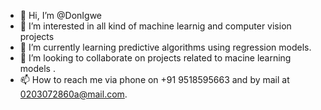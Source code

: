 - 👋 Hi, I’m @DonIgwe
- 👀 I’m interested in all kind of machine learnig and computer vision projects
- 🌱 I’m currently learning predictive algorithms using regression models. 
- 💞️ I’m looking to collaborate on projects related to macine learning models .
- 📫 How to reach me via phone on +91 9518595663 and by mail at 0203072860a@mail.com.

<!---
DonIgwe/DonIgwe is a ✨ special ✨ repository because its `README.md` (this file) appears on your GitHub profile.
You can click the Preview link to take a look at your changes.
--->
